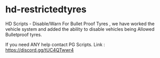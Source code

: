 # hd-restrictedtyres
HD Scripts - Disable/Warn For Bullet Proof Tyres , we have worked the vehicle system and added the ability to disable vehicles being Allowed Bulletproof tyres.

If you need ANY help contact PG Scripts. Link : https://discord.gg/tUC4QTwwr4
